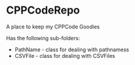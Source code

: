 # CPPCodeRepo
A place to keep my CPPCode Goodies

Has the following sub-folders:
- PathName - class for dealing with pathnamess
- CSVFile - class for dealing with CSVFiles
